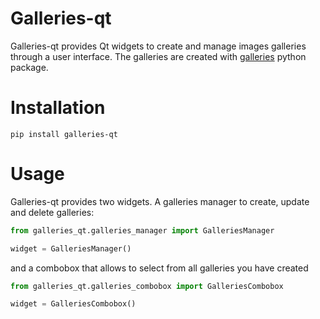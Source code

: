 # Galleries-qt

Galleries-qt provides Qt widgets to create and manage images galleries through a user interface. The galleries are created with [galleries](https://github.com/mnicolas94/galleries) python package.

# Installation

`pip install galleries-qt`

# Usage

Galleries-qt provides two widgets. A galleries manager to create, update and delete galleries:

```python
from galleries_qt.galleries_manager import GalleriesManager

widget = GalleriesManager()
```

and a combobox that allows to select from all galleries you have created

```python
from galleries_qt.galleries_combobox import GalleriesCombobox

widget = GalleriesCombobox()
```


